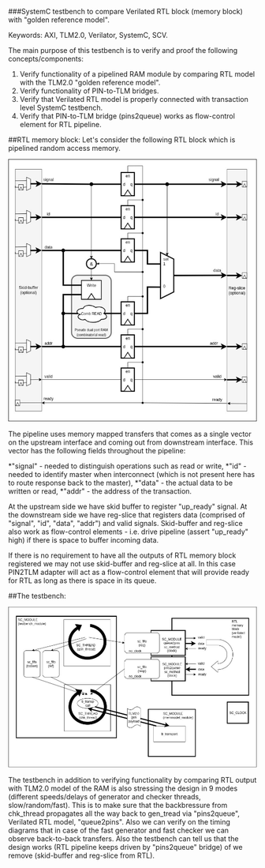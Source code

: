 ###SystemC testbench to compare Verilated RTL block (memory block) with "golden reference model".

Keywords: AXI, TLM2.0, Verilator, SystemC, SCV.

The main purpose of this testbench is to verify and proof the following concepts/components:
1. Verify functionality of a pipelined RAM module by comparing RTL model with the TLM2.0 "golden reference model".
2. Verify functionality of PIN-to-TLM bridges.
3. Verify that Verilated RTL model is properly connected with transaction level SystemC testbench.
4. Verify that PIN-to-TLM bridge (pins2queue) works as flow-control element for RTL pipeline.

##RTL memory block:
Let's consider the following RTL block which is pipelined random access memory.

![Image](./media/RTL_ram_block.jpg)

The pipeline uses memory mapped transfers that comes as a single vector on the upstream interface and coming out from downstream interface.
This vector has the following fields throughout the pipeline:

*"signal" - needed to distinguish operations such as read or write,
*"id" - needed to identify master when interconnect (which is not present here has to route response back to the master),
*"data" - the actual data to be written or read,
*"addr" - the address of the transaction.

At the upstream side we have skid buffer to register "up_ready" signal.
At the downstream side we have reg-slice that registers data (comprised of "signal", "id", "data", "addr") and valid signals.
Skid-buffer and reg-slice also work as flow-control elements - i.e. drive pipeline (assert "up_ready" high) if there is space to buffer incoming data.

If there is no requirement to have all the outputs of RTL memory block registered we may not use skid-buffer and reg-slice at all.
In this case PIN2TLM adapter will act as a flow-control element that will provide ready for RTL as long as there is space in its queue.

##The testbench:

![Image](./media/Scv_Verif_TLM20.jpg)

The testbench in addition to verifying functionality by comparing RTL output with TLM2.0 model of the RAM is also stressing the design in 9 modes (different speeds/delays of generator and checker threads, slow/random/fast).
This is to make sure that the backbressure from chk_thread propagates all the way back to gen_tread via "pins2queue", Verilated RTL model, "queue2pins".
Also we can verify on the timing diagrams that in case of the fast generator and fast checker we can observe back-to-back transfers.
Also the testbench can tell us that the design works (RTL pipeline keeps driven by "pins2queue" bridge) of we remove (skid-buffer and reg-slice from RTL).

